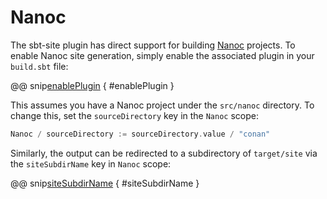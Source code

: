 # Nanoc

The sbt-site plugin has direct support for building [Nanoc] projects. To enable Nanoc site generation, simply enable the associated plugin in your `build.sbt` file:

@@ snip[enablePlugin](/src/sbt-test/nanoc/can-use-nanoc/build.sbt) { #enablePlugin }

This assumes you have a Nanoc project under the `src/nanoc` directory. To change this, set the `sourceDirectory` key in the `Nanoc` scope:

```sbt
Nanoc / sourceDirectory := sourceDirectory.value / "conan"
```

Similarly, the output can be redirected to a subdirectory of `target/site` via the `siteSubdirName` key in `Nanoc` scope:

@@ snip[siteSubdirName](/src/sbt-test/nanoc/can-use-nanoc/build.sbt) { #siteSubdirName }

[Nanoc]: https://nanoc.ws/
